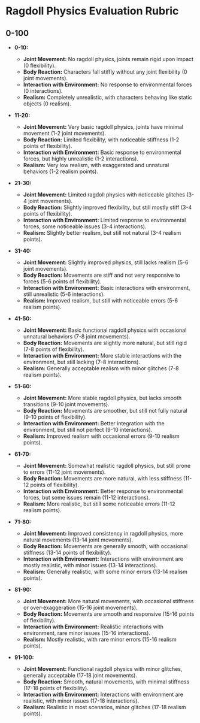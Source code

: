 
# Ragdoll Physics Evaluation Rubric

## 0-100
- **0-10:**
  - **Joint Movement:** No ragdoll physics, joints remain rigid upon impact (0 flexibility).
  - **Body Reaction:** Characters fall stiffly without any joint flexibility (0 joint movements).
  - **Interaction with Environment:** No response to environmental forces (0 interactions).
  - **Realism:** Completely unrealistic, with characters behaving like static objects (0 realism).

- **11-20:**
  - **Joint Movement:** Very basic ragdoll physics, joints have minimal movement (1-2 joint movements).
  - **Body Reaction:** Limited flexibility, with noticeable stiffness (1-2 points of flexibility).
  - **Interaction with Environment:** Basic response to environmental forces, but highly unrealistic (1-2 interactions).
  - **Realism:** Very low realism, with exaggerated and unnatural behaviors (1-2 realism points).

- **21-30:**
  - **Joint Movement:** Limited ragdoll physics with noticeable glitches (3-4 joint movements).
  - **Body Reaction:** Slightly improved flexibility, but still mostly stiff (3-4 points of flexibility).
  - **Interaction with Environment:** Limited response to environmental forces, some noticeable issues (3-4 interactions).
  - **Realism:** Slightly better realism, but still not natural (3-4 realism points).

- **31-40:**
  - **Joint Movement:** Slightly improved physics, still lacks realism (5-6 joint movements).
  - **Body Reaction:** Movements are stiff and not very responsive to forces (5-6 points of flexibility).
  - **Interaction with Environment:** Basic interactions with environment, still unrealistic (5-6 interactions).
  - **Realism:** Improved realism, but still with noticeable errors (5-6 realism points).

- **41-50:**
  - **Joint Movement:** Basic functional ragdoll physics with occasional unnatural behaviors (7-8 joint movements).
  - **Body Reaction:** Movements are slightly more natural, but still rigid (7-8 points of flexibility).
  - **Interaction with Environment:** More stable interactions with the environment, but still lacking (7-8 interactions).
  - **Realism:** Generally acceptable realism with minor glitches (7-8 realism points).

- **51-60:**
  - **Joint Movement:** More stable ragdoll physics, but lacks smooth transitions (9-10 joint movements).
  - **Body Reaction:** Movements are smoother, but still not fully natural (9-10 points of flexibility).
  - **Interaction with Environment:** Better integration with the environment, but still not perfect (9-10 interactions).
  - **Realism:** Improved realism with occasional errors (9-10 realism points).

- **61-70:**
  - **Joint Movement:** Somewhat realistic ragdoll physics, but still prone to errors (11-12 joint movements).
  - **Body Reaction:** Movements are more natural, with less stiffness (11-12 points of flexibility).
  - **Interaction with Environment:** Better response to environmental forces, but some issues remain (11-12 interactions).
  - **Realism:** More realistic, but still some noticeable errors (11-12 realism points).

- **71-80:**
  - **Joint Movement:** Improved consistency in ragdoll physics, more natural movements (13-14 joint movements).
  - **Body Reaction:** Movements are generally smooth, with occasional stiffness (13-14 points of flexibility).
  - **Interaction with Environment:** Interactions with environment are mostly realistic, with minor issues (13-14 interactions).
  - **Realism:** Generally realistic, with some minor errors (13-14 realism points).

- **81-90:**
  - **Joint Movement:** More natural movements, with occasional stiffness or over-exaggeration (15-16 joint movements).
  - **Body Reaction:** Movements are smooth and responsive (15-16 points of flexibility).
  - **Interaction with Environment:** Realistic interactions with environment, rare minor issues (15-16 interactions).
  - **Realism:** Mostly realistic, with rare minor errors (15-16 realism points).

- **91-100:**
  - **Joint Movement:** Functional ragdoll physics with minor glitches, generally acceptable (17-18 joint movements).
  - **Body Reaction:** Smooth, natural movements, with minimal stiffness (17-18 points of flexibility).
  - **Interaction with Environment:** Interactions with environment are realistic, with minor issues (17-18 interactions).
  - **Realism:** Realistic in most scenarios, minor glitches (17-18 realism points).
